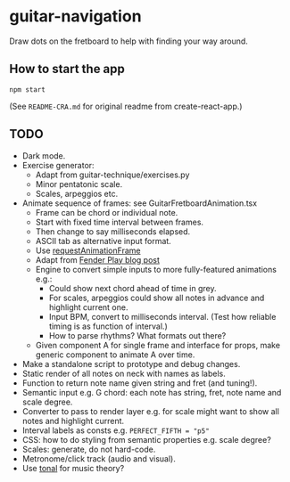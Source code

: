 # guitar-navigation

Draw dots on the fretboard to help with finding your way around.

## How to start the app

```
npm start
```

(See `README-CRA.md` for original readme from create-react-app.)

## TODO

* Dark mode.
* Exercise generator:
    * Adapt from guitar-technique/exercises.py
    * Minor pentatonic scale.
    * Scales, arpeggios etc.
* Animate sequence of frames: see GuitarFretboardAnimation.tsx
    * Frame can be chord or individual note.
    * Start with fixed time interval between frames.
    * Then change to say milliseconds elapsed.
    * ASCII tab as alternative input format.
    * Use [requestAnimationFrame](https://developer.mozilla.org/en-US/docs/Web/API/window/requestAnimationFrame)
    * Adapt from [Fender Play blog post](https://medium.com/fender-engineering/near-realtime-animations-with-synchronized-audio-in-javascript-6d845afcf1c5)
    * Engine to convert simple inputs to more fully-featured animations e.g.:
        * Could show next chord ahead of time in grey.
        * For scales, arpeggios could show all notes in advance and highlight current one.
        * Input BPM, convert to milliseconds interval. (Test how reliable timing is as function of interval.)
        * How to parse rhythms? What formats out there?
    * Given component A for single frame and interface for props, make generic component to animate A over time.
* Make a standalone script to prototype and debug changes.
* Static render of all notes on neck with names as labels.
* Function to return note name given string and fret (and tuning!).
* Semantic input e.g. G chord: each note has string, fret, note name and scale degree.
* Converter to pass to render layer e.g. for scale might want to show all notes and highlight current.
* Interval labels as consts e.g. `PERFECT_FIFTH = "p5"`
* CSS: how to do styling from semantic properties e.g. scale degree?
* Scales: generate, do not hard-code.
* Metronome/click track (audio and visual).
* Use [tonal](https://www.npmjs.com/package/tonal) for music theory?
